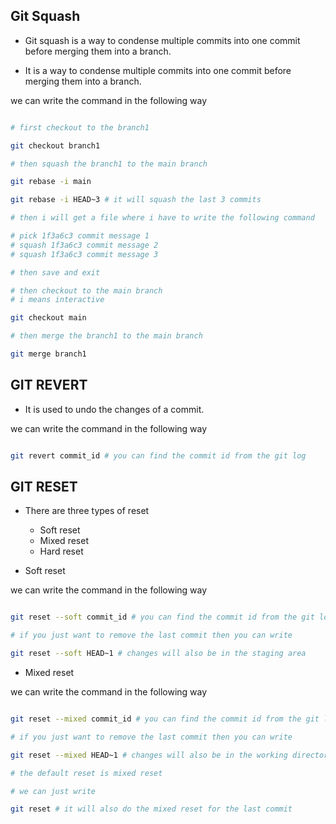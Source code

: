 ## Git Squash

- Git squash is a way to condense multiple commits into one commit before merging them into a branch.

- It is a way to condense multiple commits into one commit before merging them into a branch.

we can write the command in the following way

```bash

# first checkout to the branch1

git checkout branch1

# then squash the branch1 to the main branch

git rebase -i main

git rebase -i HEAD~3 # it will squash the last 3 commits

# then i will get a file where i have to write the following command

# pick 1f3a6c3 commit message 1
# squash 1f3a6c3 commit message 2
# squash 1f3a6c3 commit message 3

# then save and exit

# then checkout to the main branch
# i means interactive

git checkout main

# then merge the branch1 to the main branch

git merge branch1

```

## GIT REVERT

- It is used to undo the changes of a commit.

we can write the command in the following way

```bash

git revert commit_id # you can find the commit id from the git log

```

## GIT RESET

- There are three types of reset

  - Soft reset
  - Mixed reset
  - Hard reset

- Soft reset

we can write the command in the following way

```bash

git reset --soft commit_id # you can find the commit id from the git log

# if you just want to remove the last commit then you can write

git reset --soft HEAD~1 # changes will also be in the staging area

```

- Mixed reset

we can write the command in the following way

```bash

git reset --mixed commit_id # you can find the commit id from the git log

# if you just want to remove the last commit then you can write

git reset --mixed HEAD~1 # changes will also be in the working directory

# the default reset is mixed reset

# we can just write

git reset # it will also do the mixed reset for the last commit



```

